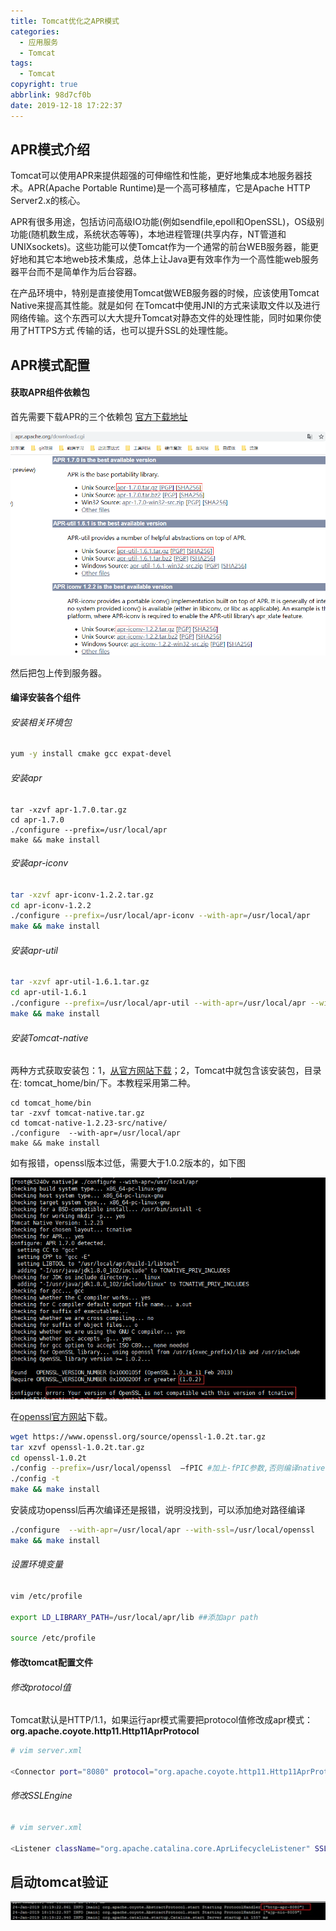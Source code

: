```yaml
---
title: Tomcat优化之APR模式
categories:
  - 应用服务
  - Tomcat
tags:
  - Tomcat
copyright: true
abbrlink: 98d7cf0b
date: 2019-12-18 17:22:37
---
```


## APR模式介绍

Tomcat可以使用APR来提供超强的可伸缩性和性能，更好地集成本地服务器技术。APR(Apache Portable Runtime)是一个高可移植库，它是Apache HTTP Server2.x的核心。

APR有很多用途，包括访问高级IO功能(例如sendfile,epoll和OpenSSL)，OS级别功能(随机数生成，系统状态等等)，本地进程管理(共享内存，NT管道和UNIXsockets)。这些功能可以使Tomcat作为一个通常的前台WEB服务器，能更好地和其它本地web技术集成，总体上让Java更有效率作为一个高性能web服务器平台而不是简单作为后台容器。

在产品环境中，特别是直接使用Tomcat做WEB服务器的时候，应该使用Tomcat Native来提高其性能。就是如何  在Tomcat中使用JNI的方式来读取文件以及进行网络传输。这个东西可以大大提升Tomcat对静态文件的处理性能，同时如果你使用了HTTPS方式  传输的话，也可以提升SSL的处理性能。



<!--more-->

## APR模式配置

#### 获取APR组件依赖包

首先需要下载APR的三个依赖包 [官方下载地址](http://apr.apache.org/download.cgi) 

![](Tomcat优化之APR模式/1.png)

然后把包上传到服务器。

#### 编译安装各个组件

###### 安装相关环境包

```bash
yum -y install cmake gcc expat-devel
```

###### 安装apr

```
tar -xzvf apr-1.7.0.tar.gz
cd apr-1.7.0
./configure --prefix=/usr/local/apr
make && make install
```

###### 安装apr-iconv

```bash
tar -xzvf apr-iconv-1.2.2.tar.gz
cd apr-iconv-1.2.2
./configure --prefix=/usr/local/apr-iconv --with-apr=/usr/local/apr
make && make install
```

###### 安装apr-util

```bash
tar -xzvf apr-util-1.6.1.tar.gz
cd apr-util-1.6.1
./configure --prefix=/usr/local/apr-util --with-apr=/usr/local/apr --with-apr-iconv=/usr/local/apr-iconv/bin/apriconv
make && make install
```

###### 安装Tomcat-native

两种方式获取安装包：1，[从官方网站下载](http://tomcat.apache.org/download-native.cgi)；2，Tomcat中就包含该安装包，目录在: tomcat_home/bin/下。本教程采用第二种。

```
cd tomcat_home/bin
tar -zxvf tomcat-native.tar.gz
cd tomcat-native-1.2.23-src/native/
./configure  --with-apr=/usr/local/apr 
make && make install
```

如有报错，openssl版本过低，需要大于1.0.2版本的，如下图

![](Tomcat优化之APR模式/2.png)

在[openssl官方网站](https://www.openssl.org/source/)下载。

```bash
wget https://www.openssl.org/source/openssl-1.0.2t.tar.gz
tar xzvf openssl-1.0.2t.tar.gz
cd openssl-1.0.2t
./config --prefix=/usr/local/openssl  –fPIC #加上-fPIC参数,否则编译native的时候会报错
./config -t
make && make install
```

安装成功openssl后再次编译还是报错，说明没找到，可以添加绝对路径编译

```bash
./configure  --with-apr=/usr/local/apr --with-ssl=/usr/local/openssl
make && make install
```

###### 设置环境变量

```bash
vim /etc/profile

export LD_LIBRARY_PATH=/usr/local/apr/lib ##添加apr path

source /etc/profile
```

#### 修改tomcat配置文件

###### 修改protocol值

Tomcat默认是HTTP/1.1，如果运行apr模式需要把protocol值修改成apr模式：**org.apache.coyote.http11.Http11AprProtocol**

```bash
# vim server.xml

<Connector port="8080" protocol="org.apache.coyote.http11.Http11AprProtocol"
```

###### 修改SSLEngine

```bash
# vim server.xml

<Listener className="org.apache.catalina.core.AprLifecycleListener" SSLEngine="off" />
```

## 启动tomcat验证

![](Tomcat优化之APR模式/3.png)

